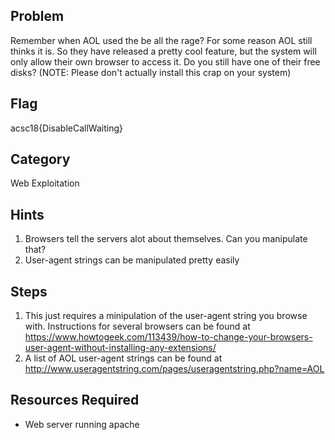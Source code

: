 ## Problem

Remember when AOL used the be all the rage?  For some reason AOL still thinks it is.  So they have released a pretty cool feature, but the system will only allow their own browser to access it.  Do you still have one of their free disks?  (NOTE:  Please don't actually install this crap on your system)

## Flag
acsc18{DisableCallWaiting}

## Category
Web Exploitation

## Hints
1. Browsers tell the servers alot about themselves.  Can you manipulate that?
1. User-agent strings can be manipulated pretty easily

## Steps
1. This just requires a minipulation of the user-agent string you browse with.  Instructions for several browsers can be found at https://www.howtogeek.com/113439/how-to-change-your-browsers-user-agent-without-installing-any-extensions/
1. A list of AOL user-agent strings can be found at http://www.useragentstring.com/pages/useragentstring.php?name=AOL


## Resources Required
* Web server running apache
